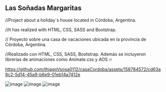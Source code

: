 ## Las Soñadas Margaritas
//Project about a holiday´s house located in Córdoba, Argentina. 

//It has realized with HTML, CSS, SASS and Bootstrap. 




// Proyecto sobre una casa de vacaciones ubicada en la provincia de Córdoba, Argentina.          

//Realizado con HTML, CSS, SASS, Bootstrap. Además se incluyeron librerías de animaciones como Animate.css y AOS 🔥

https://github.com/thiagoVsosa0112/casaCordoba/assets/158784572/cd63a8c2-5d14-45a9-b6e9-01eb14a7412e


![image](https://github.com/thiagoVsosa0112/casaCordoba/assets/158784572/c144fe57-bee8-4e0c-a8cd-810e6de380e7) ![image](https://github.com/thiagoVsosa0112/casaCordoba/assets/158784572/f1f3bed1-8f67-47cc-860b-4928d5e1f77d) ![image](https://github.com/thiagoVsosa0112/casaCordoba/assets/158784572/0895e603-054d-4a3b-9b6b-070de6371a4f)




